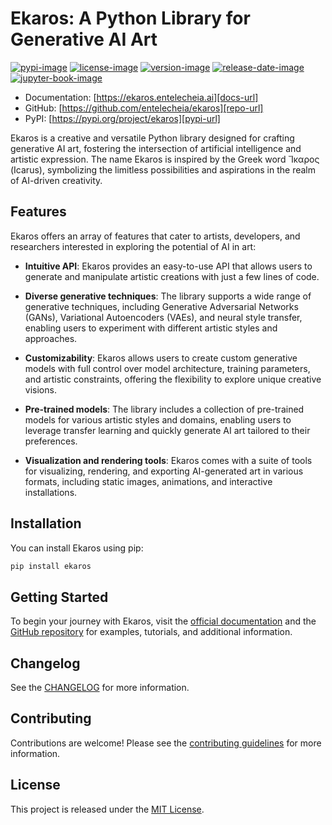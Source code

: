 # Ekaros: A Python Library for Generative AI Art

[![pypi-image]][pypi-url]
[![license-image]][license-url]
[![version-image]][release-url]
[![release-date-image]][release-url]
[![jupyter-book-image]][docs-url]

<!-- Links: -->

[pypi-image]: https://img.shields.io/pypi/v/ekaros
[license-image]: https://img.shields.io/github/license/entelecheia/ekaros
[license-url]: https://github.com/entelecheia/ekaros/blob/main/LICENSE
[version-image]: https://img.shields.io/github/v/release/entelecheia/ekaros?sort=semver
[release-date-image]: https://img.shields.io/github/release-date/entelecheia/ekaros
[release-url]: https://github.com/entelecheia/ekaros/releases
[jupyter-book-image]: https://jupyterbook.org/en/stable/_images/badge.svg
[repo-url]: https://github.com/entelecheia/ekaros
[pypi-url]: https://pypi.org/project/ekaros
[docs-url]: https://ekaros.entelecheia.ai
[changelog]: https://github.com/entelecheia/ekaros/blob/main/CHANGELOG.md
[contributing guidelines]: https://github.com/entelecheia/ekaros/blob/main/CONTRIBUTING.md

<!-- Links: -->

- Documentation: [https://ekaros.entelecheia.ai][docs-url]
- GitHub: [https://github.com/entelecheia/ekaros][repo-url]
- PyPI: [https://pypi.org/project/ekaros][pypi-url]

Ekaros is a creative and versatile Python library designed for crafting generative AI art, fostering the intersection of artificial intelligence and artistic expression. The name Ekaros is inspired by the Greek word Ἴκαρος (Icarus), symbolizing the limitless possibilities and aspirations in the realm of AI-driven creativity.

## Features

Ekaros offers an array of features that cater to artists, developers, and researchers interested in exploring the potential of AI in art:

- **Intuitive API**: Ekaros provides an easy-to-use API that allows users to generate and manipulate artistic creations with just a few lines of code.

- **Diverse generative techniques**: The library supports a wide range of generative techniques, including Generative Adversarial Networks (GANs), Variational Autoencoders (VAEs), and neural style transfer, enabling users to experiment with different artistic styles and approaches.

- **Customizability**: Ekaros allows users to create custom generative models with full control over model architecture, training parameters, and artistic constraints, offering the flexibility to explore unique creative visions.

- **Pre-trained models**: The library includes a collection of pre-trained models for various artistic styles and domains, enabling users to leverage transfer learning and quickly generate AI art tailored to their preferences.

- **Visualization and rendering tools**: Ekaros comes with a suite of tools for visualizing, rendering, and exporting AI-generated art in various formats, including static images, animations, and interactive installations.

## Installation

You can install Ekaros using pip:

```bash
pip install ekaros
```

## Getting Started

To begin your journey with Ekaros, visit the [official documentation][docs-url] and the [GitHub repository][repo-url] for examples, tutorials, and additional information.

## Changelog

See the [CHANGELOG] for more information.

## Contributing

Contributions are welcome! Please see the [contributing guidelines] for more information.

## License

This project is released under the [MIT License][license-url].
